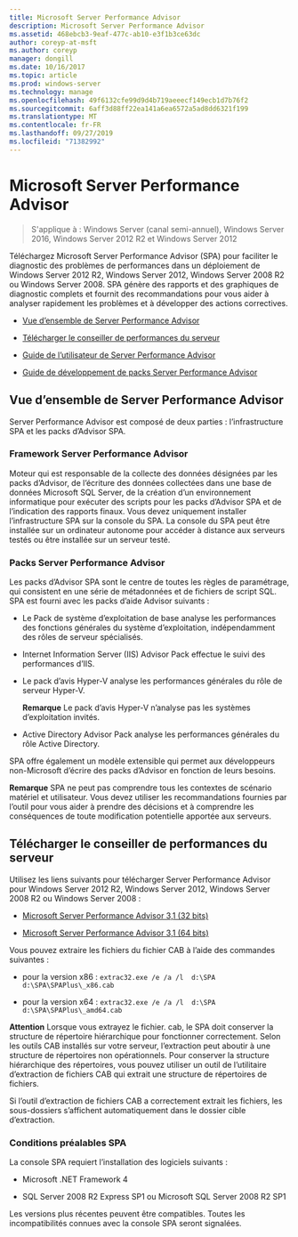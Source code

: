 ```yaml
---
title: Microsoft Server Performance Advisor
description: Microsoft Server Performance Advisor
ms.assetid: 468ebcb3-9eaf-477c-ab10-e3f1b3ce63dc
author: coreyp-at-msft
ms.author: coreyp
manager: dongill
ms.date: 10/16/2017
ms.topic: article
ms.prod: windows-server
ms.technology: manage
ms.openlocfilehash: 49f6132cfe99d9d4b719aeeecf149ecb1d7b76f2
ms.sourcegitcommit: 6aff3d88ff22ea141a6ea6572a5ad8dd6321f199
ms.translationtype: MT
ms.contentlocale: fr-FR
ms.lasthandoff: 09/27/2019
ms.locfileid: "71382992"
---
```

# <a name="microsoft-server-performance-advisor"></a>Microsoft Server Performance Advisor

>S'applique à : Windows Server (canal semi-annuel), Windows Server 2016, Windows Server 2012 R2 et Windows Server 2012

Téléchargez Microsoft Server Performance Advisor (SPA) pour faciliter le diagnostic des problèmes de performances dans un déploiement de Windows Server 2012 R2, Windows Server 2012, Windows Server 2008 R2 ou Windows Server 2008. SPA génère des rapports et des graphiques de diagnostic complets et fournit des recommandations pour vous aider à analyser rapidement les problèmes et à développer des actions correctives.

-   [Vue d’ensemble de Server Performance Advisor](#bkmk-aboutspa)

-   [Télécharger le conseiller de performances du serveur](#bkmk-downloadspa)

-   [Guide de l’utilisateur de Server Performance Advisor](server-performance-advisor-users-guide.md)

-   [Guide de développement de packs Server Performance Advisor](server-performance-advisor-pack-development-guide.md)

## <a href="" id="bkmk-aboutspa"></a>Vue d’ensemble de Server Performance Advisor

Server Performance Advisor est composé de deux parties : l’infrastructure SPA et les packs d’Advisor SPA.

### <a name="the-server-performance-advisor-framework"></a>Framework Server Performance Advisor

Moteur qui est responsable de la collecte des données désignées par les packs d’Advisor, de l’écriture des données collectées dans une base de données Microsoft SQL Server, de la création d’un environnement informatique pour exécuter des scripts pour les packs d’Advisor SPA et de l’indication des rapports finaux. Vous devez uniquement installer l’infrastructure SPA sur la console du SPA. La console du SPA peut être installée sur un ordinateur autonome pour accéder à distance aux serveurs testés ou être installée sur un serveur testé.

### <a name="server-performance-advisor-packs"></a>Packs Server Performance Advisor

Les packs d’Advisor SPA sont le centre de toutes les règles de paramétrage, qui consistent en une série de métadonnées et de fichiers de script SQL. SPA est fourni avec les packs d’aide Advisor suivants :

-   Le Pack de système d’exploitation de base analyse les performances des fonctions générales du système d’exploitation, indépendamment des rôles de serveur spécialisés.

-   Internet Information Server (IIS) Advisor Pack effectue le suivi des performances d’IIS.

-   Le pack d’avis Hyper-V analyse les performances générales du rôle de serveur Hyper-V.

    **Remarque** Le pack d’avis Hyper-V n’analyse pas les systèmes d’exploitation invités.

     

-   Active Directory Advisor Pack analyse les performances générales du rôle Active Directory.

SPA offre également un modèle extensible qui permet aux développeurs non-Microsoft d’écrire des packs d’Advisor en fonction de leurs besoins.

**Remarque** SPA ne peut pas comprendre tous les contextes de scénario matériel et utilisateur. Vous devez utiliser les recommandations fournies par l’outil pour vous aider à prendre des décisions et à comprendre les conséquences de toute modification potentielle apportée aux serveurs.

 

## <a href="" id="bkmk-downloadspa"></a>Télécharger le conseiller de performances du serveur


Utilisez les liens suivants pour télécharger Server Performance Advisor pour Windows Server 2012 R2, Windows Server 2012, Windows Server 2008 R2 ou Windows Server 2008 :

-   [Microsoft Server Performance Advisor 3,1 (32 bits)](https://go.microsoft.com/fwlink/p/?linkid=327751)

-   [Microsoft Server Performance Advisor 3,1 (64 bits)](https://go.microsoft.com/fwlink/p/?linkid=327752)

Vous pouvez extraire les fichiers du fichier CAB à l’aide des commandes suivantes :

-   pour la version x86 : `extrac32.exe /e /a /l  d:\SPA   d:\SPA\SPAPlus\_x86.cab`

-   pour la version x64 : `extrac32.exe /e /a /l  d:\SPA   d:\SPA\SPAPlus\_amd64.cab`

**Attention** Lorsque vous extrayez le fichier. cab, le SPA doit conserver la structure de répertoire hiérarchique pour fonctionner correctement. Selon les outils CAB installés sur votre serveur, l’extraction peut aboutir à une structure de répertoires non opérationnels. Pour conserver la structure hiérarchique des répertoires, vous pouvez utiliser un outil de l’utilitaire d’extraction de fichiers CAB qui extrait une structure de répertoires de fichiers.

Si l’outil d’extraction de fichiers CAB a correctement extrait les fichiers, les sous-dossiers s’affichent automatiquement dans le dossier cible d’extraction.

### <a name="spa-prerequisites"></a>Conditions préalables SPA

La console SPA requiert l’installation des logiciels suivants :

-   Microsoft .NET Framework 4

-   SQL Server 2008 R2 Express SP1 ou Microsoft SQL Server 2008 R2 SP1

Les versions plus récentes peuvent être compatibles. Toutes les incompatibilités connues avec la console SPA seront signalées.
